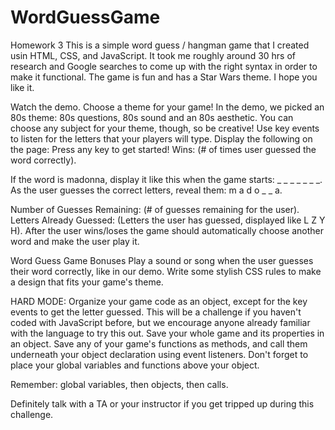 # WordGuessGame
Homework 3
This is a simple word guess / hangman game that I created usin HTML, CSS, and JavaScript. It took me roughly around 30 hrs of research 
and Google searches to come up with the right syntax in order to make it functional. The game is fun and has a Star Wars theme. I hope you like it.

Watch the demo.
Choose a theme for your game! In the demo, we picked an 80s theme: 80s questions, 80s sound and an 80s aesthetic. You can choose any subject for your theme, though, so be creative!
Use key events to listen for the letters that your players will type.
Display the following on the page:
Press any key to get started!
Wins: (# of times user guessed the word correctly).

If the word is madonna, display it like this when the game starts: _ _ _ _ _ _ _.
As the user guesses the correct letters, reveal them: m a d o _  _ a.

Number of Guesses Remaining: (# of guesses remaining for the user).
Letters Already Guessed: (Letters the user has guessed, displayed like L Z Y H).
After the user wins/loses the game should automatically choose another word and make the user play it.

Word Guess Game Bonuses
Play a sound or song when the user guesses their word correctly, like in our demo.
Write some stylish CSS rules to make a design that fits your game's theme.

HARD MODE: Organize your game code as an object, except for the key events to get the letter guessed. This will be a challenge if you haven't coded with JavaScript before, but we encourage anyone already familiar with the language to try this out.
Save your whole game and its properties in an object.
Save any of your game's functions as methods, and call them underneath your object declaration using event listeners.
Don't forget to place your global variables and functions above your object.


Remember: global variables, then objects, then calls.


Definitely talk with a TA or your instructor if you get tripped up during this challenge.
